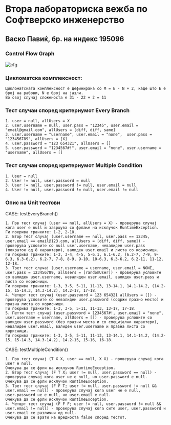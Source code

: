 # Втора лабораториска вежба по Софтверско инженерство

## Васко Павиќ, бр. на индекс 195096

###  Control Flow Graph

![cfg](https://github.com/vaskopavic/SI_2023_lab2_195096/assets/116276295/127fdee1-7553-45b4-bba1-f72e49be06e8)

### Цикломатска комплексност:

    Цикломатската комплексност е дефинирана со M = E - N + 2, каде што E е број на рабови, N е број на јазли.
    Во овој случај сложеноста е 31 - 22 + 2 = 11

### Тест случаи според критериумот Every Branch

    1. user = null, allUsers = X
    2. user.username = null, user.pass = "12345", user.email = "email@gmail.com", allUsers = [diff, diff, same]
    3. user.username = "username", user.email = "none",  user.pass = "123456789", allUsers = [X]
    4. user.password = "123 654321", allUsers = []
    5. user.password = "1234567#!", user.email = "none", user.username = "username", allUsers = []

### Тест случаи според критериумот Multiple Condition

    1. User = null
    2. User != null, user.password = null
    3. User != null, user.password != null, user.email = null
    4. User != null, user.password != null, user.email != null

### Опис на Unit тестови
CASE: testEveryBranch()
  
    1. Прв тест случај (user == null, allUsers = X) - проверува случај кога user е null и завршува со фрлање на исклучок RuntimeException.
    Ги покрива гранките: 1-2, 2-18.
    2. Втор тест случај (user.username == null, user.pass == 12345, user.email == email@123.com, allUsers = [diff, diff, same]) - проверува условите со null user.username, невалиден user.pass (пократок од 8 карактери), валиден user.email и листа со корисници.
    Ги покрива гранките: 1-3, 3-4, 4-5, 5-6.1, 6.1-6.2, (6.2-7, 7-9, 9-6.3, 6.3-6.2), 6.2-7, 7-8, 8-9, 9-10, 10-6.3, 6.3-6.2, 6.2-11, 11-12, 12-18.
    3. Трет тест случај (user.username = username, user.email = NONE, user.pass = 123456789, allUsers = [randomUser]) - проверува условите со валиден user.username, невалиден user.email, валиден user.pass и листа со корисници.
    Ги покрива гранките: 1-3, 3-5, 5-11, 11-13, 13-14.1, 14.1-14.2, (14.2-15, 15-14.3, 14.3-14.2), 14.2-17, 17-18.
    4. Четврт тест случај (user.password = 123 654321 allUsers = []) - проверува условите со невалиден user.password (содржи празно место) и празна листа со корисници.
    Ги покрива гранките: 1-3, 3-5, 5-11, 11-13, 13-17, 17-18.
    5. Петти тест случај (user.password = 1234567#!, user.email = "none", user.username = username, allUsers = []) - проверува условите со валиден user.password (без празни места и со специјални карактери), невалиден user.email, валиден user.username и празна листа со корисници.
    Ги покрива гранките: 1-3, 3-5, 5-11, 11-13, 13-14.1, 14.1-14.2, (14.2-15, 15-14.3, 14.3-14.2), 14.2-15, 15-16, 16-18.

CASE: testMultipleCondition()

    1. Прв тест случај (T X X, user == null, X X) - проверува случај кога user е null.
    Очекува да се фрли на исклучок RuntimeException.
    2. Втор тест случај (F T X; user != null, user.password == null) - проверува случај кога user не е null, но user.password е null.
    Очекува да се фрли исклучок RuntimeException.
    3. Трет тест случај (F F T; user != null, user.password != null && user.email == null) - проверува случај кога user не е null, user.password не е null, но user.email е null.
    Очекува да се фрли исклучок RuntimeException.
    4. Четврт тест случај (F F F; user != null, user.password != null && user.email != null) - проверува случај кога сите user, user.password и user.email се различни од null.
    Очекува да се врати на вредноста false според тестот.
